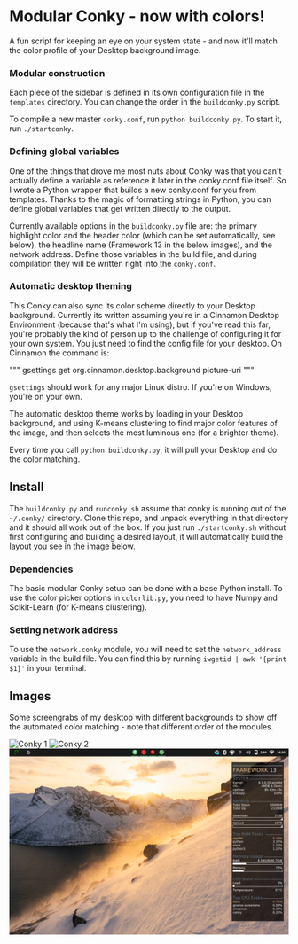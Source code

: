 # Modular Conky - now with colors!

A fun script for keeping an eye on your system state - and now it'll match the color profile of your Desktop background image.

### Modular construction

Each piece of the sidebar is defined in its own configuration file in the `templates` directory. You can change the order in the `buildconky.py` script.

To compile a new master `conky.conf`, run `python buildconky.py`. To start it, run ``./startconky``.

### Defining global variables

One of the things that drove me most nuts about Conky was that you can't actually define a variable as reference it later in the conky.conf file itself. So I wrote a Python wrapper that builds a new conky.conf for you from templates. Thanks to the magic of formatting strings in Python, you can define global variables that get written directly to the output.

Currently available options in the ``buildconky.py`` file are: the primary highlight color and the header color (which can be set automatically, see below), the headline name (Framework 13 in the below images), and the network address. Define those variables in the build file, and during compilation they will be written right into the ``conky.conf``.

### Automatic desktop theming
This Conky can also sync its color scheme directly to your Desktop background. Currently its written assuming you're in a Cinnamon Desktop Environment (because that's what I'm using), but if you've read this far, you're probably the kind of person up to the challenge of configuring it for your own system. You just need to find the config file for your desktop. On Cinnamon the command is:

"""
gsettings get org.cinnamon.desktop.background picture-uri
"""

``gsettings`` should work for any major Linux distro. If you're on Windows, you're on your own.

The automatic desktop theme works by loading in your Desktop background, and using K-means clustering to find major color features of the image, and then selects the most luminous one (for a brighter theme).

Every time you call ``python buildconky.py``, it will pull your Desktop and do the color matching.

## Install
The ``buildconky.py`` and ``runconky.sh`` assume that conky is running out of the ``~/.conky/`` directory. Clone this repo, and unpack everything in that directory and it should all work out of the box. If you just run ``./startconky.sh`` without first configuring and building a desired layout, it will automatically build the layout you see in the image below.

### Dependencies
The basic modular Conky setup can be done with a base Python install. To use the color picker options in ``colorlib.py``, you need to have Numpy and Scikit-Learn (for K-means clustering).

### Setting network address

To use the ``network.conky`` module, you will need to set the ``network_address`` variable in the build file. You can find this by running ``iwgetid | awk '{print $1}'`` in your terminal.

## Images
Some screengrabs of my desktop with different backgrounds to show off the automated color matching - note that different order of the modules.

![Conky 1](images/conky1.png)
![Conky 2](images/conky2.png)
![Conky 3](images/conky3.png)

